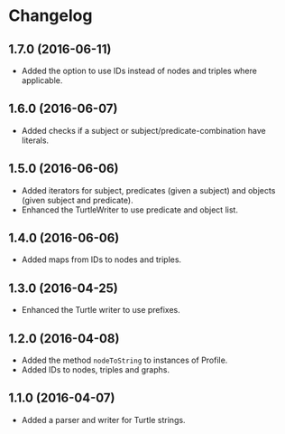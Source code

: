 # Changelog

## 1.7.0 (2016-06-11)

* Added the option to use IDs instead of nodes and triples where applicable.

## 1.6.0 (2016-06-07)

* Added checks if a subject or subject/predicate-combination have literals.

## 1.5.0 (2016-06-06)

* Added iterators for subject, predicates (given a subject) and objects (given subject and predicate).
* Enhanced the TurtleWriter to use predicate and object list.

## 1.4.0 (2016-06-06)

* Added maps from IDs to nodes and triples.

## 1.3.0 (2016-04-25)

* Enhanced the Turtle writer to use prefixes.

## 1.2.0 (2016-04-08)

* Added the method `nodeToString` to instances of Profile.
* Added IDs to nodes, triples and graphs.

## 1.1.0 (2016-04-07)

* Added a parser and writer for Turtle strings.